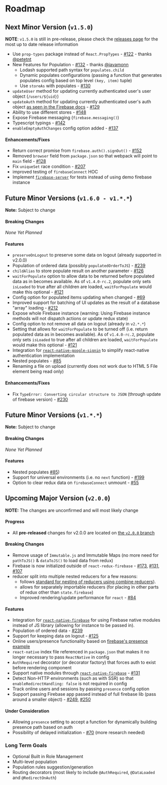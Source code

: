 # Roadmap

## Next Minor Version (`v1.5.0`)

**NOTE**: `v1.5.0` is still in pre-release, please check the [releases page](https://github.com/prescottprue/react-redux-firebase/releases) for the most up to date release information

* Use `prop-types` package instead of `React.PropTypes` - [#122](https://github.com/prescottprue/react-redux-firebase/pull/122) - thanks [@petetnt](https://github.com/petetnt)
* New Features for Population - [#132](https://github.com/prescottprue/react-redux-firebase/pull/132) - thanks [@javamonn](https://github.com/javamonn)
  * Lodash supported path syntax for `populates.child`
  * Dynamic populates configurations (passing a function that generates populates config based on top level `(key, item)` tuple)
  * Use `storeAs` with populates - [#130](https://github.com/prescottprue/react-redux-firebase/issues/130)
* `updateUser` method for updating currently authenticated user's user object (`/users/${uid}`)
* `updateAuth` method for updating currently authenticated user's auth object [as seen in the Firebase docs](https://firebase.google.com/docs/auth/web/manage-users#get_a_users_provider-specific_profile_information) - [#129](https://github.com/prescottprue/react-redux-firebase/issues/129)
* Ability to use different stores - [#148](https://github.com/prescottprue/react-redux-firebase/pull/148)
* Expose Firebase messaging (`firebase.messaging()`)
* Typescript typings - [#142](https://github.com/prescottprue/react-redux-firebase/issues/142)
* `enableEmptyAuthChanges` config option added - [#137](https://github.com/prescottprue/react-redux-firebase/issues/137)

#### Enhancements/Fixes
* Return correct promise from `firebase.auth().signOut()` - [#152](https://github.com/prescottprue/react-redux-firebase/issues/152)
* Removed `browser` field from `package.json` so that webpack will point to `main` field - [#128](https://github.com/prescottprue/react-redux-firebase/issues/128)
* Fix `uniqueSet` race condition - [#207](https://github.com/prescottprue/react-redux-firebase/issues/207)
* improved testing of `firebaseConnect` HOC
* Implement [`firebase-server`](https://github.com/urish/firebase-server) for tests instead of using demo firebase instance


## Future Minor Versions (`v1.6.0 - v1.*.*`)

**Note:** Subject to change

#### Breaking Changes
 *None Yet Planned*

#### Features
* `preserveOnLogout` to preserve some data on logout (already supported in v2.0.0)
* Population of ordered data (possibly `populatedOrderToJS`) - [#239](https://github.com/prescottprue/react-redux-firebase/issues/239)
* `childAlias` to store populate result on another parameter - [#126](https://github.com/prescottprue/react-redux-firebase/issues/126)
* `waitForPopulate` option to allow data to be returned before populated data as in becomes available. As of `v1.4.0-rc.2`, populate only sets `isLoaded` to true after all children are loaded, `waitForPopulate` would make this optional - [#121](https://github.com/prescottprue/react-redux-firebase/issues/121)
* Config option for populated items updating when changed - [#69](https://github.com/prescottprue/react-redux-firebase/issues/69)
* Improved support for batching of UI updates as the result of a database "array" loading - [#212](https://github.com/prescottprue/react-redux-firebase/issues/212)
* Expose whole Firebase instance (warning: Using Firebase instance methods will not dispatch actions or update redux state)
* Config option to not remove all data on logout (already in `v2.*.*`)
* Setting that allows for `waitForPopulate` to be turned off (i.e. return populated data as in becomes available). As of `v1.4.0-rc.2`, populate only sets `isLoaded` to true after all children are loaded, `waitForPopulate` would make this optional - [#121](https://github.com/prescottprue/react-redux-firebase/issues/121)
* Integration for [`react-native-google-signin`](https://github.com/devfd/react-native-google-signin) to simplify react-native authentication implementation
* Nested populates - [#85](https://github.com/prescottprue/react-redux-firebase/issues/85)
* Renaming a file on upload (currently does not work due to HTML 5 File element being read only)

#### Enhancements/Fixes
* Fix `TypeError: Converting circular structure to JSON` (through update of firebase version) - [#230](https://github.com/prescottprue/react-redux-firebase/issues/230)

## Future Minor Versions (`v1.*.*`)

**Note:** Subject to change

#### Breaking Changes
 *None Yet Planned*

#### Features
* Nested populates [#85](https://github.com/prescottprue/react-redux-firebase/issues/85))
* Support for universal environments (i.e. no `next` function) - [#199](https://github.com/prescottprue/react-redux-firebase/issues/199)
* Option to clear redux data on `firebaseConnect` unmount - [#55](https://github.com/prescottprue/react-redux-firebase/issues/85)

## Upcoming Major Version (`v2.0.0`)

**NOTE:** The changes are unconfirmed and will most likely change

#### Progress
* All **pre-released** changes for v2.0.0 are located on [the `v2.0.0` branch](https://github.com/prescottprue/react-redux-firebase/tree/v2.0.0)

#### Breaking Changes
* Remove usage of `Immutable.js` and Immutable Maps (no more need for `pathToJS()` & `dataToJS()` to load data from redux)
* Firebase is now initialized outside of `react-redux-firebase` - [#173](https://github.com/prescottprue/react-redux-firebase/issues), [#131](https://github.com/prescottprue/react-redux-firebase/issues), [#107](https://github.com/prescottprue/react-redux-firebase/issues)
* reducer split into multiple nested reducers for a few reasons:
  * follows [standard for nesting of reducers using combine reducers](http://redux.js.org/docs/recipes/reducers/UpdatingNormalizedData.html)).
  * allows for separately importable reducers (for placing in other parts of redux other than `state.firebase`)
  * Improved rendering/update performance for `react` - [#84](https://github.com/prescottprue/react-redux-firebase/issues/84)

#### Features
* Integration for [`react-native-firebase`](https://github.com/invertase/react-native-firebase) for using Firebase native modules instead of JS library (allowing for instance to be passed in).
* Population of ordered data - [#239](https://github.com/prescottprue/react-redux-firebase/issues/239)
* Support for keeping data on logout - [#125](https://github.com/prescottprue/react-redux-firebase/issues/125)
* Online users/presence functionality based on [firebase's presence example](http://firebase.googleblog.com/2013/06/how-to-build-presence-system.html)
* `react-native` index file referenced in `package.json` that makes it no longer necessary to pass `ReactNative` in config
* `AuthRequired` decorator (or decorator factory) that forces auth to exist before rendering component
* Support native modules through [`react-native-firebase`](https://github.com/invertase/react-native-firebase) - [#131](https://github.com/prescottprue/react-redux-firebase/issues/131)
* Detect Non-HTTP environments (such as with SSR) so that `enableRedirectHandling: false` is not required in config
* Track online users and sessions by passing `presence` config option
* Support passing Firebase app passed instead of full firebase lib (pass around a smaller object) - [#249](https://github.com/prescottprue/react-redux-firebase/issues/250), [#250](https://github.com/prescottprue/react-redux-firebase/issues/250)

#### Under Consideration
* Allowing `presence` setting to accept a function for dynamically building presence path based on auth
* Possibility of delayed initialization - [#70](https://github.com/prescottprue/react-redux-firebase/issues/70) (more research needed)

### Long Term Goals
* Optional Built in Role Management
* Multi-level population
* Population rules suggestion/generation
* Routing decorators (most likely to include `@AuthRequired`, `@DataLoaded` and `@RedirectOnAuth`)
